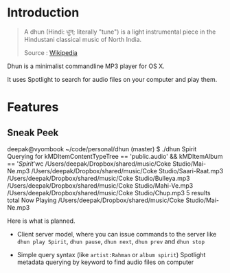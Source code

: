 # Introduction

> A dhun (Hindi: धुन; literally "tune") is a light instrumental piece in the
> Hindustani classical music of North India.
>
> Source : [Wikipedia](http://en.wikipedia.org/wiki/Dhun)

Dhun is a minimalist commandline MP3 player for OS X.

It uses Spotlight to search for audio files on your computer and play them.

# Features

## Sneak Peek

   deepak@vyombook ~/code/personal/dhun (master) $ ./dhun Spirit
   Querying for kMDItemContentTypeTree == 'public.audio' && kMDItemAlbum == '*Spirit*'wc
   /Users/deepak/Dropbox/shared/music/Coke Studio/Mai-Ne.mp3
   /Users/deepak/Dropbox/shared/music/Coke Studio/Saari-Raat.mp3
   /Users/deepak/Dropbox/shared/music/Coke Studio/Bulleya.mp3
   /Users/deepak/Dropbox/shared/music/Coke Studio/Mahi-Ve.mp3
   /Users/deepak/Dropbox/shared/music/Coke Studio/Chup.mp3
   5 results total
   Now Playing /Users/deepak/Dropbox/shared/music/Coke Studio/Mai-Ne.mp3

Here is what is planned.

* Client server model, where you can issue commands to the server like
  `dhun play Spirit`, `dhun pause`, `dhun next`, `dhun prev` and `dhun stop`

* Simple query syntax (like `artist:Rahman` or `album spirit`) Spotlight
  metadata querying by keyword to find audio files on computer

